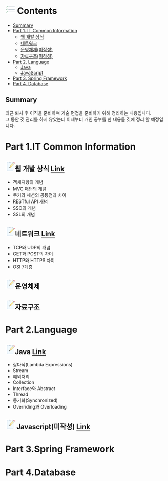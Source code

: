 # ![목차](https://github.com/joonsu1229/interviewPrepare/blob/main/img_folder/icons8-todo-list-30.png) Contents 
* [Summary](#summary)
* [Part 1. IT Common Information](#part-1it-common-information)
  * [웹 개발 상식](https://github.com/joonsu1229/interviewPrepare/tree/main/web_development_sense)
  * [네트워크](https://github.com/joonsu1229/interviewPrepare/tree/main/network)
  * [운영체제(미작성)](#)
  * [자료구조(미작성)](#)
* [Part 2. Language](#part-2language)
  * [Java](https://github.com/joonsu1229/interviewPrepare/blob/main/Language/Java/README.md)
  * [JavaScript](https://github.com/joonsu1229/interviewPrepare/blob/main/Language/Javascript/README.md)
* [Part 3. Spring Framework](#part-3spring-framework)
* [Part 4. Database](#part-4database)

## Summary
최근 퇴사 후 이직을 준비하며 기술 면접을 준비하기 위해 정리하는 내용입니다.<br>
그 동안 깃 관리를 하지 않았는데 이제부터 개인 공부를 한 내용들 깃에 정리 할 예정입니다.

# Part 1.IT Common Information
## ![웹 개발 상식](https://github.com/joonsu1229/interviewPrepare/blob/main/img_folder/icons8-making-notes-30.png)웹 개발 상식 [Link](https://github.com/joonsu1229/interviewPrepare/tree/main/web_development_sense)
* 객체지향의 개념
* MVC 패턴의 개념
* 쿠키와 세션의 공통점과 차이
* RESTful API 개념
* SSO의 개념
* SSL의 개념

## ![네트워크](https://github.com/joonsu1229/interviewPrepare/blob/main/img_folder/icons8-making-notes-30.png)네트워크 [Link](https://github.com/joonsu1229/interviewPrepare/tree/main/network)
* TCP와 UDP의 개념
* GET과 POST의 차이
* HTTP와 HTTPS 차이
* OSI 7계층

## ![운영체제](https://github.com/joonsu1229/interviewPrepare/blob/main/img_folder/icons8-making-notes-30.png)운영체제

## ![자료구조](https://github.com/joonsu1229/interviewPrepare/blob/main/img_folder/icons8-making-notes-30.png)자료구조

# Part 2.Language
## ![Java](https://github.com/joonsu1229/interviewPrepare/blob/main/img_folder/icons8-making-notes-30.png)Java [Link](https://github.com/joonsu1229/interviewPrepare/blob/main/Language/Java/README.md)
* 람다식(Lambda Expressions)
* Stream
* 예외처리
* Collection
* Interface와 Abstract
* Thread
* 동기화(Synchronized)
* Overriding과 Overloading

## ![Javascript](https://github.com/joonsu1229/interviewPrepare/blob/main/img_folder/icons8-making-notes-30.png) Javascript(미작성) [Link](https://github.com/joonsu1229/interviewPrepare/blob/main/Language/Javascript/README.md)
# Part 3.Spring Framework

# Part 4.Database
